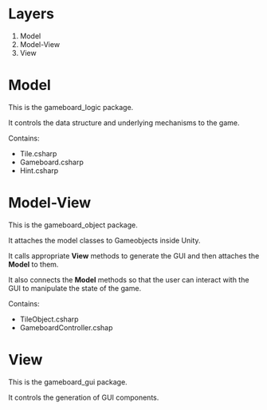 # Layers
1. Model
2. Model-View
3. View

# Model
This is the gameboard_logic package.

It controls the data structure and underlying mechanisms to the game.

Contains:
- Tile.csharp
- Gameboard.csharp
- Hint.csharp

# Model-View
This is the gameboard_object package.

It attaches the model classes to Gameobjects inside Unity.

It calls appropriate **View** methods to generate the GUI and then attaches the **Model** to them.

It also connects the **Model** methods so that the user can interact with the GUI to manipulate the state of the game.

Contains:
- TileObject.csharp
- GameboardController.cshap

# View
This is the gameboard_gui package.

It controls the generation of GUI components.
